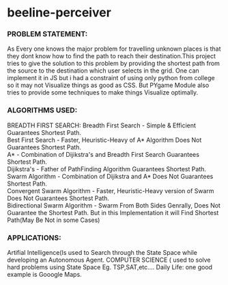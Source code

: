 # beeline-perceiver


<h3>PROBLEM STATEMENT:</h3>

As Every one knows the major problem for travelling unknown places is that they dont know how to find the path to reach their destination.This project tries to give the solution to this problem by providing the shortest path from the source to the destination which user selects in the grid. One can implement it in JS but i had a constraint of using only python from college so it may not Visualize things as good as CSS. But PYgame Module also tries to provide some techniques to make things Visualize optimally.

<h3>ALGORITHMS USED:</h3>

BREADTH FIRST SEARCH: Breadth First Search - Simple & Efficient Guarantees Shortest Path.<br>
Best First Search - Faster, Heuristic-Heavy of A* Algorithm Does Not Guarantees Shortest Path.<br>
A* - Combination of Dijikstra's and Breadth First Search Guarantees Shortest Path.<br>
Dijikstra's - Father of PathFinding Algorithm Guarantees Shortest Path.<br>
Swarm Algorithm - Combination of Dijikstra and A* Does Not Guarantees Shortest Path.<br>
Convergent Swarm Algorithm - Faster, Heuristic-Heavy version of Swarm Does Not Guarantees Shortest Path.<br>
Bidirectional Swarm Algorithm - Swarm From Both Sides Genrally, Does Not Guarantee the Shortest Path. But in this Implementation it will Find Shortest Path(May Be Not in some Cases)<br>

<h3>APPLICATIONS:</h3>

Artifial Intelligence(Is used to Search through the State Space while developing an Autonomous Agent.
COMPUTER SCIENCE ( used to solve hard problems using State Space Eg. TSP,SAT,etc....
Daily Life: one good example is Gooogle Maps.
